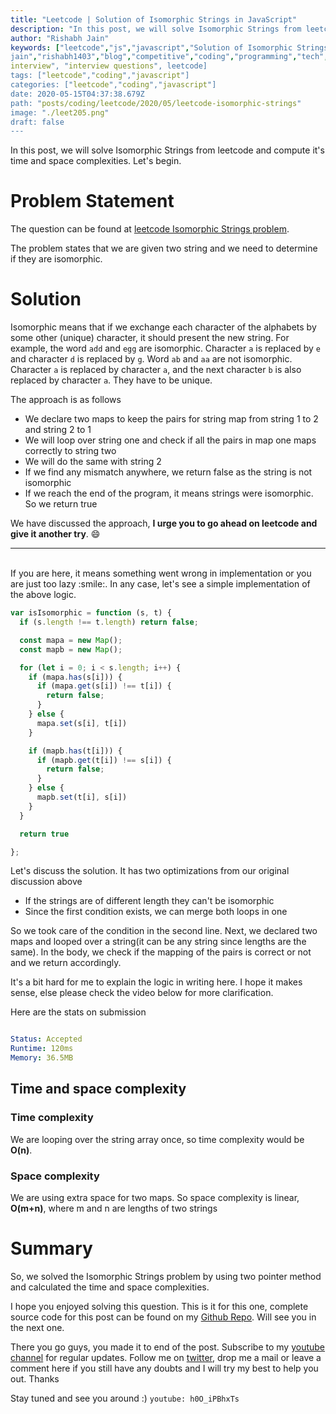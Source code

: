 ```yaml
---
title: "Leetcode | Solution of Isomorphic Strings in JavaScript"
description: "In this post, we will solve Isomorphic Strings from leetcode and compute it's time and space complexities. Let's begin."
author: "Rishabh Jain"
keywords: ["leetcode","js","javascript","Solution of Isomorphic Strings","rishabh","jain","rishabh
jain","rishabh1403","blog","competitive","coding","programming","tech","technology",
interview", "interview questions", leetcode]
tags: ["leetcode","coding","javascript"]
categories: ["leetcode","coding","javascript"]
date: 2020-05-15T04:37:38.679Z
path: "posts/coding/leetcode/2020/05/leetcode-isomorphic-strings"
image: "./leet205.png"
draft: false
---
```


In this post, we will solve Isomorphic Strings from leetcode and compute it's time and space complexities. Let's begin.
<!--more-->

# Problem Statement
The question can be found at [leetcode Isomorphic Strings problem](https://leetcode.com/problems/isomorphic-strings/).

The problem states that we are given two string and we need to determine if they are isomorphic.

# Solution

Isomorphic means that if we exchange each character of the alphabets by some other (unique) character, it should present the new string. For example, the word `add` and `egg` are isomorphic. Character `a` is replaced by `e` and character `d` is replaced by `g`. Word `ab` and `aa` are not isomorphic. Character `a` is replaced by character `a`, and the next character `b` is also replaced by character `a`. They have to be unique. 

The approach is as follows
- We declare two maps to keep the pairs for string map from string 1 to 2 and string 2 to 1
- We will loop over string one and check if all the pairs in map one maps correctly to string two
- We will do the same with string 2
- If we find any mismatch anywhere, we return false as the string is not isomorphic
- If we reach the end of the program, it means strings were isomorphic. So we return true


We have discussed the approach, **I urge you to go ahead on leetcode and give it another try**. :smile:

<hr />
<br />
If you are here, it means something went wrong in implementation or you are just too lazy :smile:. In any case, let's see a simple implementation of the above logic.

```js
var isIsomorphic = function (s, t) {
  if (s.length !== t.length) return false;

  const mapa = new Map();
  const mapb = new Map();

  for (let i = 0; i < s.length; i++) {
    if (mapa.has(s[i])) {
      if (mapa.get(s[i]) !== t[i]) {
        return false;
      }
    } else {
      mapa.set(s[i], t[i])
    }

    if (mapb.has(t[i])) {
      if (mapb.get(t[i]) !== s[i]) {
        return false;
      }
    } else {
      mapb.set(t[i], s[i])
    }
  }

  return true

};

```
Let's discuss the solution. It has two optimizations from our original discussion above
- If the strings are of different length they can't be isomorphic
- Since the first condition exists, we can merge both loops in one

So we took care of the condition in the second line. Next, we declared two maps and looped over a string(it can be any string since lengths are the same). In the body, we check if the mapping of the pairs is correct or not and we return accordingly.

It's a bit hard for me to explain the logic in writing here. I hope it makes sense, else please check the video below for more clarification.


Here are the stats on submission

```yaml

Status: Accepted
Runtime: 120ms
Memory: 36.5MB

```

## Time and space complexity

### Time complexity

We are looping over the string array once, so time complexity
would be **O(n)**.

### Space complexity

We are using extra space for two maps. So space
complexity is linear, **O(m+n)**, where m and n are lengths of two strings

# Summary

So, we solved the Isomorphic Strings problem by using two pointer method and calculated the time and space complexities.

I hope you enjoyed solving this question. This is it for this one, complete source code for this post can be found on my [Github Repo](https://github.com/rishabh1403/leetcode-javascript-solutions). Will see you in the next one.

There you go guys, you made it to end of the post.  Subscribe to my [youtube channel](https://www.youtube.com/rishabh1403) for regular updates. Follow me on [twitter](https://www.twitter.com/rishabhjain1403), drop me a mail or leave a comment here if you still have any doubts and I will try my best to help you out. Thanks

Stay tuned and see you around :)
`youtube: h0O_iPBhxTs`